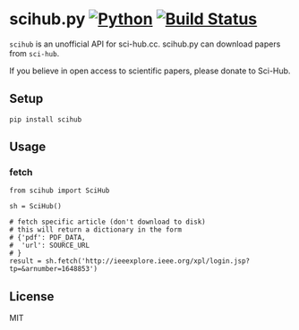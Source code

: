 scihub.py
[![Python](https://img.shields.io/badge/Python-3%2B-blue.svg)](https://www.python.org)
[![Build Status](https://travis-ci.org/alejandrogallo/python-scihub.svg?branch=master)](https://travis-ci.org/alejandrogallo/python-scihub)
=========

`scihub` is an unofficial API for sci-hub.cc. scihub.py can download papers
from `sci-hub`.

If you believe in open access to scientific papers, please donate to Sci-Hub.

Setup
-----
```
pip install scihub
```

Usage
------

### fetch

```
from scihub import SciHub

sh = SciHub()

# fetch specific article (don't download to disk)
# this will return a dictionary in the form 
# {'pdf': PDF_DATA,
#  'url': SOURCE_URL
# }
result = sh.fetch('http://ieeexplore.ieee.org/xpl/login.jsp?tp=&arnumber=1648853')
```

License
-------
MIT










